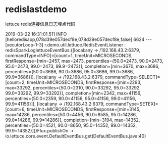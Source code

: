 # redislastdemo
lettuce redis连接信息日志埋点代码

2019-03-22 16:31:01.511  INFO [helloredisaop,078d39e057decf8e,078d39e057decf8e,false] 6624 --- [xecutorLoop-1-3] r.demo.util.lettuce.RedisEventListener   : redisSparkLoglettuceEventBus:{[local:any -> /192.168.43.2:6379, commandType=INFO]=[count=1, timeUnit=MICROSECONDS, firstResponse=[min=2457, max=2473, percentiles={50.0=2473, 90.0=2473, 95.0=2473, 99.0=2473, 99.9=2473}], completion=[min=3670, max=3686, percentiles={50.0=3686, 90.0=3686, 95.0=3686, 99.0=3686, 99.9=3686}]], [local:any -> /192.168.43.2:6379, commandType=SELECT]=[count=2, timeUnit=MICROSECONDS, firstResponse=[min=2293, max=33292, percentiles={50.0=2310, 90.0=33292, 95.0=33292, 99.0=33292, 99.9=33292}], completion=[min=2342, max=41156, percentiles={50.0=2359, 90.0=41156, 95.0=41156, 99.0=41156, 99.9=41156}]], [local:any -> /192.168.43.2:6379, commandType=SETEX]=[count=6, timeUnit=MICROSECONDS, firstResponse=[min=3145, max=14286, percentiles={50.0=4456, 90.0=8585, 95.0=14286, 99.0=14286, 99.9=14286}], completion=[min=3194, max=14352, percentiles={50.0=4521, 90.0=8650, 95.0=14352, 99.0=14352, 99.9=14352}]]}Flux.publishOn ⇢ io.lettuce.core.event.DefaultEventBus.get(DefaultEventBus.java:40)
